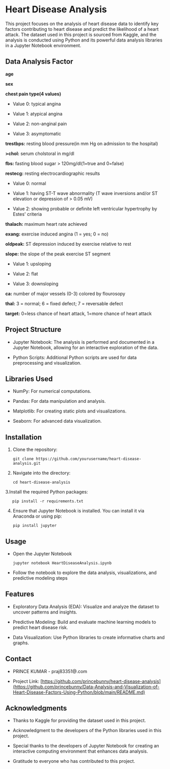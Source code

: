 # Heart Disease Analysis

This project focuses on the analysis of heart disease data to identify key factors contributing to heart disease and predict the likelihood of a heart attack. The dataset used in this project is sourced from Kaggle, and the analysis is conducted using Python and its powerful data analysis libraries in a Jupyter Notebook environment.

## Data Analysis Factor

**age**

**sex**

**chest pain type(4 values)**

   * Value 0: typical angina
   
   * Value 1: atypical angina
   
   * Value 2: non-anginal pain
   
   * Value 3: asymptomatic
   
**trestbps:** resting blood pressure(in mm Hg on admission to the hospital)

**>chol:** serum cholstoral in mg/dl

**fbs:** fasting blood sugar > 120mg/dl(1=true and 0=false)

**restecg:** resting electrocardiographic results

   * Value 0: normal
   
   * Value 1: having ST-T wave abnormality (T wave inversions and/or ST elevation 
              or depression of > 0.05 mV)
   
   * Value 2: showing probable or definite left ventricular hypertrophy by Estes' 
              criteria
   
**thalach:** maximum heart rate achieved

**exang:** exercise induced angina (1 = yes; 0 = no)

**oldpeak:** ST depression induced by exercise relative to rest

**slope:** the slope of the peak exercise ST segment

   * Value 1: upsloping
   
   * Value 2: flat
   
   * Value 3: downsloping
   
**ca:** number of major vessels (0-3) colored by flourosopy

**thal:** 3 = normal; 6 = fixed defect; 7 = reversable defect

**target:**  0=less chance of heart attack, 1=more chance of heart attack


## Project Structure

* Jupyter Notebook: The analysis is performed and documented in a Jupyter Notebook, 
  allowing for an interactive exploration of the data.
  
* Python Scripts: Additional Python scripts are used for data preprocessing and 
  visualization.

## Libraries Used

* NumPy: For numerical computations.
  
* Pandas: For data manipulation and analysis.

* Matplotlib: For creating static plots and visualizations.
  
* Seaborn: For advanced data visualization.

## Installation

1. Clone the repository:
   
       git clone https://github.com/yourusername/heart-disease-analysis.git
   
2. Navigate into the directory:

       cd heart-disease-analysis
   
3.Install the required Python packages:


       pip install -r requirements.txt
       
4. Ensure that Jupyter Notebook is installed. You can install it via Anaconda or using pip:

       pip install jupyter
   
## Usage

 * Open the Jupyter Notebook

       jupyter notebook HeartDiseaseAnalysis.ipynb
   
 * Follow the notebook to explore the data analysis, visualizations, and predictive 
   modeling steps
   
## Features

* Exploratory Data Analysis (EDA): Visualize and analyze the dataset to uncover 
  patterns and insights.
  
* Predictive Modeling: Build and evaluate machine learning models to predict heart 
  disease risk.
  
* Data Visualization: Use Python libraries to create informative charts and graphs.

## Contact

* PRINCE KUMAR - praj83351@.com

* Project Link: [https://github.com/princebunny/heart-disease-analysis](https://github.com/princebunny/Data-Analysis-and-Visualization-of-Heart-Disease-Factors-Using-Python/blob/main/README.md)

## Acknowledgments
* Thanks to Kaggle for providing the dataset used in this project.
  
* Acknowledgment to the developers of the Python libraries used in this project.
  
* Special thanks to the developers of Jupyter Notebook for creating an interactive 
  computing environment that enhances data analysis.
  
* Gratitude to everyone who has contributed to this project.

   

